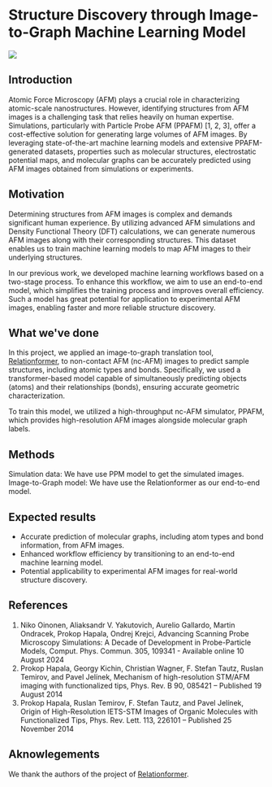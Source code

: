 # Structure Discovery through Image-to-Graph Machine Learning Model

![](https://cdn.jsdelivr.net/gh/HuangJiaLian/DataBase0@master/uPic/2024-12-17-19-30-Hello.png)

## Introduction

Atomic Force Microscopy (AFM) plays a crucial role in characterizing atomic-scale nanostructures. However, identifying structures from AFM images is a challenging task that relies heavily on human expertise. Simulations, particularly with Particle Probe AFM (PPAFM) [1, 2, 3], offer a cost-effective solution for generating large volumes of AFM images. By leveraging state-of-the-art machine learning models and extensive PPAFM-generated datasets, properties such as molecular structures, electrostatic potential maps, and molecular graphs can be accurately predicted using AFM images obtained from simulations or experiments.

## Motivation

Determining structures from AFM images is complex and demands significant human experience. By utilizing advanced AFM simulations and Density Functional Theory (DFT) calculations, we can generate numerous AFM images along with their corresponding structures. This dataset enables us to train machine learning models to map AFM images to their underlying structures.

In our previous work, we developed machine learning workflows based on a two-stage process. To enhance this workflow, we aim to use an end-to-end model, which simplifies the training process and improves overall efficiency. Such a model has great potential for application to experimental AFM images, enabling faster and more reliable structure discovery.

## What we've done

In this project, we applied an image-to-graph translation tool, [Relationformer](https://github.com/suprosanna/relationformer), to non-contact AFM (nc-AFM) images to predict sample structures, including atomic types and bonds. Specifically, we used a transformer-based model capable of simultaneously predicting objects (atoms) and their relationships (bonds), ensuring accurate geometric characterization.

To train this model, we utilized a high-throughput nc-AFM simulator, PPAFM, which provides high-resolution AFM images alongside molecular graph labels.

## Methods

Simulation data: We have use PPM model to get the simulated images. 
Image-to-Graph model: We have use the Relationformer as our end-to-end model. 

## Expected results

- Accurate prediction of molecular graphs, including atom types and bond information, from AFM images.
- Enhanced workflow efficiency by transitioning to an end-to-end machine learning model.
- Potential applicability to experimental AFM images for real-world structure discovery.

## References
1. Niko Oinonen, Aliaksandr V. Yakutovich, Aurelio Gallardo, Martin Ondracek, Prokop Hapala, Ondrej Krejci, Advancing Scanning Probe Microscopy Simulations: A Decade of Development in Probe-Particle Models, Comput. Phys. Commun. 305, 109341 - Available online 10 August 2024 <br/> 
2. Prokop Hapala, Georgy Kichin, Christian Wagner, F. Stefan Tautz, Ruslan Temirov, and Pavel Jelínek, Mechanism of high-resolution STM/AFM imaging with functionalized tips, Phys. Rev. B 90, 085421 – Published 19 August 2014 <br/>
3. Prokop Hapala, Ruslan Temirov, F. Stefan Tautz, and Pavel Jelínek, Origin of High-Resolution IETS-STM Images of Organic Molecules with Functionalized Tips, Phys. Rev. Lett. 113, 226101 – Published 25 November 2014 <br/>

## Aknowlegements

We thank the authors of the project of [Relationformer](https://github.com/suprosanna/relationformer).
